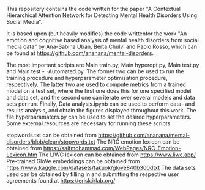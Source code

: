 This repository contains the code written for the paper "A Contextual Hierarchical Attention Network for Detecting Mental
Health Disorders Using Social Media".


It is based upon (but heavily modifies) the code writtenfor the work "An emotion and cognitive based analysis of mental health disorders from social media data" by Ana-Sabina Uban, Berta Chulvi and Paolo Rosso, which can be found at
https://github.com/ananana/mental-disorders.

The most important scripts are Main train.py, Main hyperopt.py, Main test.py and Main test - -Automated.py. The former two can be used to run the training procedure and hyperparameter optimisation procedure, respectively. The latter two are used to compute metrics from a trained model on a test set, where the first one does this for one specified model and data set, and the second one can iterate over several models and data sets per run. Finally, Data analysis.ipynb can be used to perform data- and results analysis, and obtain the figures displayed throughout this work. The file hyperparamaters.py can be used to set the desired hyperparameters. Some external resources are necessary for running these scripts.

stopwords.txt can be obtained from https://github.com/ananana/mental-disorders/blob/clean/stopwords.txt
The NRC emotion lexicon can be obtained from
        https://saifmohammad.com/WebPages/NRC-Emotion-Lexicon.htm
The LIWC lexicon can be obtained from
        https://www.liwc.app/
Pre-trained GloVe embeddings can be obtained from
        https://www.kaggle.com/datasets/takuok/glove840b300dtxt
The data sets used can be obtained by filling in and submitting the respective user agreements found at
    https://erisk.irlab.org/
